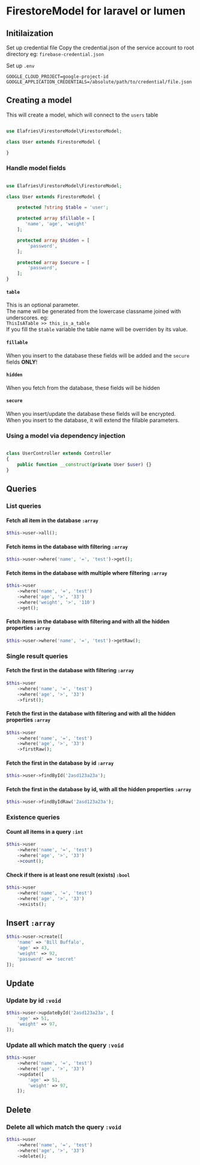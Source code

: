 # FirestoreModel for laravel or lumen

## Initilaization

Set up credential file
Copy the credential.json of the service account to root directory
eg: `firebase-credential.json`

Set up `.env`  
```
GOOGLE_CLOUD_PROJECT=google-project-id
GOOGLE_APPLICATION_CREDENTIALS=/absolute/path/to/credential/file.json
```

## Creating a model

This will create a model, which will connect to the `users` table
```php

use Elafries\FirestoreModel\FirestoreModel;

class User extends FirestoreModel {

}
```

### Handle model fields
```php

use Elafries\FirestoreModel\FirestoreModel;

class User extends FirestoreModel {

    protected ?string $table = 'user';

    protected array $fillable = [
       'name', 'age', 'weight'
    ];

    protected array $hidden = [
        'password',
    ];

    protected array $secure = [
        'password',
    ];
}
```

#### `table`
This is an optional parameter.  
The name will be generated from the lowercase classname joined with underscores.
eg:  
`ThisIsATable >> this_is_a_table`  
If you fill the `$table` variable the table name will be overriden by its value. 

#### `fillable`
When you insert to the database these fields will be added and the `secure` fields **ONLY**!

#### `hidden`
When you fetch from the database, these fields will be hidden

#### `secure`
When you insert/update the database these fields will be encrypted.  
When you insert to the database, it will extend the fillable parameters.

### Using a model via dependency injection
```php 

class UserController extends Controller 
{
    public function __construct(private User $user) {}
}

```

## Queries

### List queries

#### Fetch all item in the database `:array`
```php
$this->user->all();
```

#### Fetch items in the database with filtering `:array`
```php
$this->user->where('name', '=', 'test')->get();
```

#### Fetch items in the database with multiple where filtering `:array`
```php
$this->user
    ->where('name', '=', 'test')
    ->where('age', '>', '33')
    ->where('weight', '>', '110')
    ->get();
```

#### Fetch items in the database with filtering and with all the hidden properties `:array`
```php
$this->user->where('name', '=', 'test')->getRaw();
```

### Single result queries

#### Fetch the first in the database with filtering `:array`
```php
$this->user
    ->where('name', '=', 'test')
    ->where('age', '>', '33')
    ->first();
```

#### Fetch the first in the database with filtering and with all the hidden properties `:array`
```php
$this->user
    ->where('name', '=', 'test')
    ->where('age', '>', '33')
    ->firstRaw();
```

#### Fetch the first in the database by id `:array`
```php
$this->user->findById('2asd123a23a');
```

#### Fetch the first in the database by id, with all the hidden properties `:array`
```php
$this->user->findByIdRaw('2asd123a23a');
```

### Existence queries

#### Count all items in a query `:int`
```php
$this->user
    ->where('name', '=', 'test')
    ->where('age', '>', '33')
    ->count();
```

#### Check if there is at least one result (exists) `:bool`
```php
$this->user
    ->where('name', '=', 'test')
    ->where('age', '>', '33')
    ->exists();
```

## Insert `:array`
```php
$this->user->create([
    'name' => 'Bill Buffalo',
    'age' => 43,
    'weight' => 92,
    'password' => 'secret'
]);
```

## Update

### Update by id `:void`
```php
$this->user->updateById('2asd123a23a', [
    'age' => 51,
    'weight' => 97,
]);
```

### Update all which match the query `:void`
```php
$this->user
    ->where('name', '=', 'test')
    ->where('age', '>', '33')
    ->update([
        'age' => 51,
        'weight' => 97,
    ]);
```

## Delete
### Delete all which match the query `:void`
```php
$this->user
    ->where('name', '=', 'test')
    ->where('age', '>', '33')
    ->delete();
```
